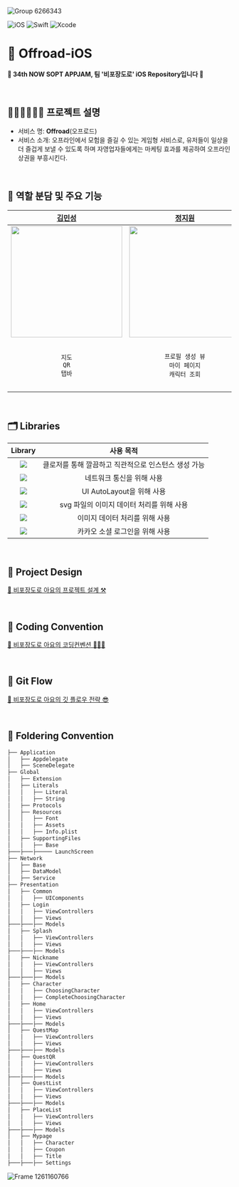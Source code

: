 ![Group 6266343](https://github.com/user-attachments/assets/f4483142-a7ae-4d9d-906a-16c081b85600)

![iOS](https://img.shields.io/badge/iOS-000000?style=for-the-badge&logo=ios&logoColor=white)
![Swift](https://img.shields.io/badge/swift-F54A2A?style=for-the-badge&logo=swift&logoColor=white)
![Xcode](https://img.shields.io/badge/Xcode-007ACC?style=for-the-badge&logo=Xcode&logoColor=white)

# 🚧 Offroad-iOS

<div/>

**🌟 34th NOW SOPT APPJAM, 팀 '비포장도로' iOS Repository입니다 🌟**

<br/>

## 🙆🏻‍♀️🙅🏻‍♂️ 프로젝트 설명 
- 서비스 명: **Offroad**(오프로드)
- 서비스 소개: 오프라인에서 모험을 즐길 수 있는 게임형 서비스로, 유저들이 일상을 더 즐겁게 보낼 수 있도록 하며 자영업자들에게는 마케팅 효과를 제공하여 오프라인 상권을 부흥시킨다.

<br/>

## 🍎 역할 분담 및 주요 기능
| [김민성](https://github.com/nolanMinsung) | [정지원](https://github.com/codeJiwon) | [조혜린](https://github.com/Johyerin) |
| :--------: | :--------: | :--------: | 
| <img src="https://github.com/user-attachments/assets/23df8b97-9a85-48c4-936f-d9d21f5523ff" width="250px"/> | <img src="https://github.com/user-attachments/assets/a7b3963c-2b27-4592-bcdc-e2c0b01a388b" width="250px" /> | <img src="https://github.com/user-attachments/assets/59567720-4f80-4cd3-b8ec-cadaf3569eff" width="250px"/> | 
| <p align = "center">`지도`<br/>`QR`<br/>`탭바` | <p align = "center">`프로필 생성 뷰`<br/>`마이 페이지`<br/>`캐릭터 조회` | <p align = "center">`스플래시/로그인 뷰`<br/>`홈뷰`<br/>`캐릭터 선택`<br/>`획득 칭호` | 

<br/>

## 🗂️ Libraries
| Library | 사용 목적 |
| :-----: | :-----: |
| <img src="https://img.shields.io/badge/3.0.0-green?label=Then"> | 클로저를 통해 깔끔하고 직관적으로 인스턴스 생성 가능 |
| <img src="https://img.shields.io/badge/15.0.3-pink?label=Moya"> | 네트워크 통신을 위해 사용 |
| <img src="https://img.shields.io/badge/5.7.1-orange?label=SnapKit"> | UI AutoLayout을 위해 사용 |
| <img src="https://img.shields.io/badge/3.0.0-blue?label=SVGKit"> | svg 파일의 이미지 데이터 처리를 위해 사용 |
| <img src="https://img.shields.io/badge/7.12.0-blue?label=Kingfisher"> | 이미지 데이터 처리를 위해 사용 |
| <img src="https://img.shields.io/badge/2.22.3-yellow?label=KakaoOpenSDK"> | 카카오 소셜 로그인을 위해 사용 |


<br/>

## 📌 Project Design
[🚧 비포장도로 아요의 프로젝트 설계 ⚒️](https://www.figma.com/board/aWwBlShO7oJEij835d9Vnx/%EC%98%A4%ED%91%B8-%EC%95%84%EC%9A%94-2%EC%B0%A8-%EA%B3%BC%EC%A0%9C-%EC%8A%A4%EA%BB%84..?node-id=0-1&t=Xgutg0NonZYH9TgK-1)

<br/>

## 📌 Coding Convention
[🚧 비포장도로 아요의 코딩컨벤션 🧑🏻‍🏫](https://tan-antlion-a47.notion.site/Coding-Convention-020f744cfa9648f78e25d00e3c5aa90f?pvs=4)

<br/>

## 📌 Git Flow
[🚧 비포장도로 아요의 깃 플로우 전략 😎](https://tan-antlion-a47.notion.site/Git-Flow-042edd696aa54793ba218b1bc0d5dfaf?pvs=4)

<br/>

## 📌 Foldering Convention
```bash
├── Application
│   ├── Appdelegate
│   ├── SceneDelegate
├── Global
│   ├── Extension
│   ├── Literals
│   │   ├── Literal
│   │   ├── String
│   ├── Protocols
│   ├── Resources
│   │   ├── Font
│   │   ├── Assets
│   │   ├── Info.plist
│   ├── SupportingFiles
│   │   ├── Base
├───├───├───── LaunchScreen
├── Network
│   ├── Base
│   ├── DataModel
│   ├── Service
├── Presentation 
│   ├── Common
│   │   ├── UIComponents 
│   ├── Login
│   │   ├── ViewControllers
│   │   ├── Views
├───├───├── Models
│   ├── Splash
│   │   ├── ViewControllers
│   │   ├── Views
├───├───├── Models
│   ├── Nickname
│   │   ├── ViewControllers
│   │   ├── Views
├───├───├── Models
│   ├── Character
│   │   ├── ChoosingCharacter
│   │   ├── CompleteChoosingCharacter
│   ├── Home
│   │   ├── ViewControllers
│   │   ├── Views
├───├───├── Models
│   ├── QuestMap
│   │   ├── ViewControllers
│   │   ├── Views
├───├───├── Models
│   ├── QuestQR
│   │   ├── ViewControllers
│   │   ├── Views
├───├───├── Models
│   ├── QuestList
│   │   ├── ViewControllers
│   │   ├── Views
├───├───├── Models
│   ├── PlaceList
│   │   ├── ViewControllers
│   │   ├── Views
├───├───├── Models
│   ├── Mypage
│   │   ├── Character
│   │   ├── Coupon
│   │   ├── Title
├───├───├── Settings
``` 
![Frame 1261160766](https://github.com/user-attachments/assets/1a26293b-9893-435a-bf39-6d41c7daf4a8)
